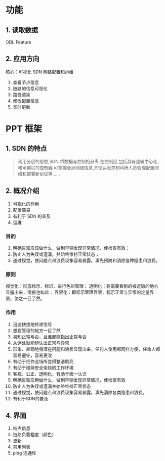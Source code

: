 # 功能
## 1. 读取数据
ODL Feature
## 2. 应用方向
核心：可视化 SDN 网络配置和运维
1. 查看节点信息
1. 链路的信息可视化
1. 路径渲染
1. 修改配置信息
1. 实时更新

# PPT 框架
## 1. SDN 的特点
> 利用分层的思想,SDN 将数据与控制相分离.在控制层,包括具有逻辑中心化和可编程的控制器,可掌握全局网络信息,方便运营商和科研人员管理配置网络和部署新协议等
.....
## 2. 概况介绍
1. 可视化的作用
  1. 配置简易
  1. 有利于 SDN 的普及
  1. 运维
  
### 目的  
  1. 明确告知应该做什么，做到早期发现异常情况，使检查有效；
  2. 防止人为失误或遗漏，并始终维持正常状态；
  3. 通过视觉，使问题点和浪费现象容易暴露，事先预防和消除各种隐患和浪费。
  
### 原则
  视觉化：彻底标示、标识，进行色彩管理；
  透明化：将需要看到的被遮隐的地方显露出来，情报也如此；
  界限化：即标示管理界限，标示正常与异常的定量界限，使之一目了然。
  
### 作用  
  1. 迅速快捷地传递信号
  2. 想要管理的地方一目了然
  3. 易知正常与否，且谁都能指出正常与否
  4. 从远处就能辨认出正常与异常
  5. 形象、直观地将潜在问题和浪费显现出来，任何人使用都同样方便，任命人都容易遵守，容易更改
  6. 有助于把作业场所变得整洁明亮
  7. 有助于维持安全愉快的工作环境
  8. 客观、公正、透明化，有助于统一认识
  9. 明确告知应用做什么，做到早期发现异常情况，使检查有效
  10. 防止人为失误或遗漏并始终维持正常状态
  11. 通过视觉，使问题点和浪费现象容易暴露，事先消除各类隐患和浪费。
  12. 有利于SDN的普及
  
## 4. 界面
1. 结点信息
1. 链路负载程度（颜色）
1. 更新
1. 禁用列表
1. ping 连通性
